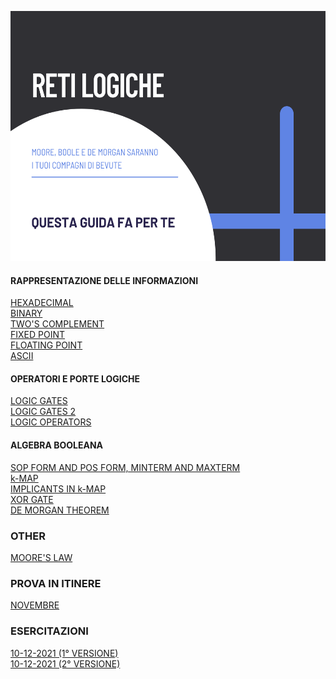 <p align="center">
<img height="400" weight="700" style="align:center" src="https://github.com/fralabi/images/blob/main/COMPUTER_ENGINEERING/RETI%20LOGICHE.png">
</p>

#### RAPPRESENTAZIONE DELLE INFORMAZIONI
[HEXADECIMAL](https://www.electronics-tutorials.ws/binary/bin_3.html) <br>
[BINARY](https://www.cuemath.com/numbers/binary-number-system/) <br>
[TWO'S COMPLEMENT](https://it.wikitolearn.org/Corso:Architettura_degli_elaboratori/Rappresentazione_dell%27informazione/Complemento_a_2) <br>
[FIXED POINT](https://it.wikitolearn.org/Corso:Architettura_degli_elaboratori/Rappresentazione_dell%27informazione/Virgola_Fissa) <br>
[FLOATING POINT](https://www.geeksforgeeks.org/ieee-standard-754-floating-point-numbers/) <br>
[ASCII](https://www.geeksforgeeks.org/ascii-table/) <br>
#### OPERATORI E PORTE LOGICHE
[LOGIC GATES](https://www.electronicshub.org/logic-symbols/) <br>
[LOGIC GATES 2](https://www.electronicshub.org/introduction-to-logic-gates/) <br>
[LOGIC OPERATORS](https://press.rebus.community/programmingfundamentals/chapter/logical-operators/) <br>
#### ALGEBRA BOOLEANA
[SOP FORM AND POS FORM, MINTERM AND MAXTERM](https://www.electronicshub.org/boolean-logic-sop-form-pos-form/) <br>
[k-MAP](https://www.electronicshub.org/k-map-karnaugh-map/) <br>
[IMPLICANTS IN k-MAP](https://www.geeksforgeeks.org/various-implicants-in-k-map/) <br>
[XOR GATE](https://www.electronicshub.org/exclusive-or-gatexor-gate/) <br>
[DE MORGAN THEOREM](https://www.electronics-tutorials.ws/boolean/demorgan.html) <br>

### OTHER
[MOORE'S LAW](https://www.synopsys.com/glossary/what-is-moores-law.html)

### PROVA IN ITINERE
[NOVEMBRE](https://github.com/fralabi/Computer_Engineering/blob/main/Primo_Anno/RETI%20LOGICHE/PROVA%20ITINERE%20NOVEMBRE.pdf)

### ESERCITAZIONI 
[10-12-2021 (1° VERSIONE)](https://github.com/fralabi/Computer_Engineering/blob/main/Primo_Anno/RETI%20LOGICHE/ESERCITAZIONE%2010-12-2021%20(1%20VERSION).pdf) <br>
[10-12-2021 (2° VERSIONE)](https://github.com/fralabi/Computer_Engineering/blob/main/Primo_Anno/RETI%20LOGICHE/ESERCITAZIONE%2010-12-2021%20(2%20VERSIONE).pdf)
